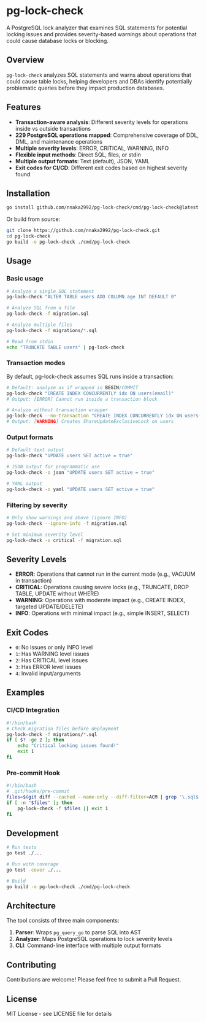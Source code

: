 # pg-lock-check

A PostgreSQL lock analyzer that examines SQL statements for potential locking issues and provides severity-based warnings about operations that could cause database locks or blocking.

## Overview

`pg-lock-check` analyzes SQL statements and warns about operations that could cause table locks, helping developers and DBAs identify potentially problematic queries before they impact production databases.

## Features

- **Transaction-aware analysis**: Different severity levels for operations inside vs outside transactions
- **229 PostgreSQL operations mapped**: Comprehensive coverage of DDL, DML, and maintenance operations
- **Multiple severity levels**: ERROR, CRITICAL, WARNING, INFO
- **Flexible input methods**: Direct SQL, files, or stdin
- **Multiple output formats**: Text (default), JSON, YAML
- **Exit codes for CI/CD**: Different exit codes based on highest severity found

## Installation

```bash
go install github.com/nnaka2992/pg-lock-check/cmd/pg-lock-check@latest
```

Or build from source:

```bash
git clone https://github.com/nnaka2992/pg-lock-check.git
cd pg-lock-check
go build -o pg-lock-check ./cmd/pg-lock-check
```

## Usage

### Basic usage

```bash
# Analyze a single SQL statement
pg-lock-check "ALTER TABLE users ADD COLUMN age INT DEFAULT 0"

# Analyze SQL from a file
pg-lock-check -f migration.sql

# Analyze multiple files
pg-lock-check -f migrations/*.sql

# Read from stdin
echo "TRUNCATE TABLE users" | pg-lock-check
```

### Transaction modes

By default, pg-lock-check assumes SQL runs inside a transaction:

```bash
# Default: analyze as if wrapped in BEGIN/COMMIT
pg-lock-check "CREATE INDEX CONCURRENTLY idx ON users(email)"
# Output: [ERROR] Cannot run inside a transaction block

# Analyze without transaction wrapper
pg-lock-check --no-transaction "CREATE INDEX CONCURRENTLY idx ON users(email)"
# Output: [WARNING] Creates ShareUpdateExclusiveLock on users
```

### Output formats

```bash
# Default text output
pg-lock-check "UPDATE users SET active = true"

# JSON output for programmatic use
pg-lock-check -o json "UPDATE users SET active = true"

# YAML output
pg-lock-check -o yaml "UPDATE users SET active = true"
```

### Filtering by severity

```bash
# Only show warnings and above (ignore INFO)
pg-lock-check --ignore-info -f migration.sql

# Set minimum severity level
pg-lock-check -s critical -f migration.sql
```

## Severity Levels

- **ERROR**: Operations that cannot run in the current mode (e.g., VACUUM in transaction)
- **CRITICAL**: Operations causing severe locks (e.g., TRUNCATE, DROP TABLE, UPDATE without WHERE)
- **WARNING**: Operations with moderate impact (e.g., CREATE INDEX, targeted UPDATE/DELETE)
- **INFO**: Operations with minimal impact (e.g., simple INSERT, SELECT)

## Exit Codes

- `0`: No issues or only INFO level
- `1`: Has WARNING level issues
- `2`: Has CRITICAL level issues
- `3`: Has ERROR level issues
- `4`: Invalid input/arguments

## Examples

### CI/CD Integration

```bash
#!/bin/bash
# Check migration files before deployment
pg-lock-check -f migrations/*.sql
if [ $? -ge 2 ]; then
    echo "Critical locking issues found!"
    exit 1
fi
```

### Pre-commit Hook

```bash
#!/bin/bash
# .git/hooks/pre-commit
files=$(git diff --cached --name-only --diff-filter=ACM | grep '\.sql$')
if [ -n "$files" ]; then
    pg-lock-check -f $files || exit 1
fi
```

## Development

```bash
# Run tests
go test ./...

# Run with coverage
go test -cover ./...

# Build
go build -o pg-lock-check ./cmd/pg-lock-check
```

## Architecture

The tool consists of three main components:

1. **Parser**: Wraps `pg_query_go` to parse SQL into AST
2. **Analyzer**: Maps PostgreSQL operations to lock severity levels
3. **CLI**: Command-line interface with multiple output formats

## Contributing

Contributions are welcome! Please feel free to submit a Pull Request.

## License

MIT License - see LICENSE file for details